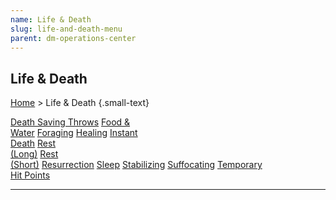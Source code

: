 ```yaml
---
name: Life & Death
slug: life-and-death-menu
parent: dm-operations-center
---
```

## Life & Death
[Home](dm-operations-center) > Life & Death {.small-text}

<div class="menu-container">
    <a href="death-saving-throws">Death Saving Throws</a>
    <a href="food-and-water">Food &<br/> Water</a>
    <a href="foraging">Foraging</a>
    <a href="healing">Healing</a>
    <a href="instant-death">Instant<br/> Death</a>
    <a href="long-rest">Rest<br/> (Long)</a>
    <a href="short-rest">Rest<br/> (Short)</a>
    <a href="resurrection">Resurrection</a>
    <a href="sleep">Sleep</a>
    <a href="stabilizing">Stabilizing</a>
    <a href="suffocating">Suffocating</a>
    <a href="temporary-hit-points">Temporary<br/> Hit Points</a>
</div>
<hr/>